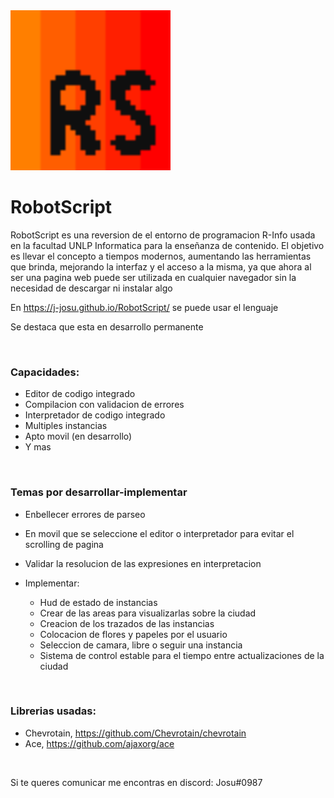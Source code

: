 <img src="./src/assets/svg/RobotScript-Icon.svg" alt="RobotScript icon" style="height: 16rem; width: 16rem;"/>

<br>

# RobotScript

RobotScript es una reversion de el entorno de programacion R-Info usada en la facultad UNLP Informatica para la enseñanza de contenido. El objetivo es llevar el concepto a tiempos modernos, aumentando las herramientas que brinda, mejorando la interfaz y el acceso a la misma, ya que ahora al ser una pagina web puede ser utilizada en cualquier navegador sin la necesidad de descargar ni instalar algo

En https://j-josu.github.io/RobotScript/ se puede usar el lenguaje

Se destaca que esta en desarrollo permanente

<br>

### Capacidades:

- Editor de codigo integrado
- Compilacion con validacion de errores
- Interpretador de codigo integrado
- Multiples instancias
- Apto movil (en desarrollo)
- Y mas

<br>

### Temas por desarrollar-implementar

- Enbellecer errores de parseo
- En movil que se seleccione el editor o interpretador para evitar el scrolling de pagina
- Validar la resolucion de las expresiones en interpretacion

- Implementar:
    - Hud de estado de instancias
    - Crear de las areas para visualizarlas sobre la ciudad
    - Creacion de los trazados de las instancias
    - Colocacion de flores y papeles por el usuario
    - Seleccion de camara, libre o seguir una instancia
    - Sistema de control estable para el tiempo entre actualizaciones de la ciudad

<br>

### Librerias usadas:

- Chevrotain, https://github.com/Chevrotain/chevrotain
- Ace, https://github.com/ajaxorg/ace


<br>

Si te queres comunicar me encontras en discord: Josu#0987